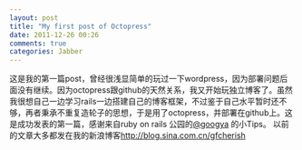```yaml
---
layout: post
title: "My first post of Octopress"
date: 2011-12-26 00:26
comments: true
categories: Jabber
---
```


这是我的第一篇post，曾经很浅显简单的玩过一下wordpress，因为部署问题后面没有继续。因为octopress跟github的天然关系，我又开始玩独立博客了。虽然我很想自己一边学习rails一边搭建自己的博客框架，不过鉴于自己水平暂时还不够，再者秉承不重复造轮子的思想，于是用了octopress，并部署在github上。这是成功发表的第一篇，感谢来自ruby on rails 公园的[@googya](http://googya.github.com/) 的小Tips。
以前的文章大多都发在我的新浪博客<http://blog.sina.com.cn/gfcherish>   
